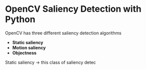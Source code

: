 # OpenCV Saliency Detection with Python


OpenCV has three different saliency detection algorithms

- **Static saliency**
- **Motion saliency**
- **Objectness**

Static saliency -> this class of saliency detec 
<!--stackedit_data:
eyJoaXN0b3J5IjpbNTc5OTAwMDY0LC0xMDI5NDc3ODY4XX0=
-->